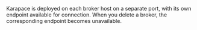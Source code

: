 Karapace is deployed on each broker host on a separate port, with its own endpoint available for connection. When you delete a broker, the corresponding endpoint becomes unavailable.